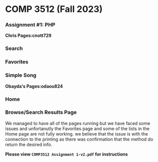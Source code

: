 # COMP 3512 (Fall 2023)
### Assignment #1: PHP


**Chris Pages:cnott729**
### Search
### Favorites
### Simple Song

**Obayda's Pages:odaou824**
### Home
### Browse/Search Results Page

We managed to have all of the pages running but we have faced some issues and unfortanutly 
the Favorites page and some of the lists in the Home page 
are not fully working. we believe that the issue is with the connection to the printing as there was confirmation that the method do return the desired info.


**Please view `COMP3512 Assignment 1-v2.pdf` for instructions**